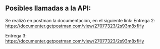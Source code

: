 ## Posibles llamadas a la API:

Se realizó en postman la documentación, en el siguiente link:
Entrega 2:
<href>https://documenter.getpostman.com/view/27077323/2s93m8xfHy

Entrega 3:
<href>https://documenter.getpostman.com/view/27077323/2s93m8xfHy

